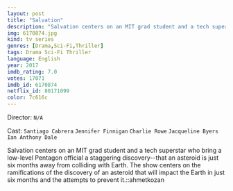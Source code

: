 ```yaml
---
layout: post
title: "Salvation"
description: "Salvation centers on an MIT grad student and a tech superstar who bring a low-level Pentagon official a staggering discovery--that an asteroid is just six months away from colliding with Earth. The show centers on the ramifications of the discovery of an asteroid that will impact the Earth in just six months and the attempts to prevent it..."
img: 6170874.jpg
kind: tv series
genres: [Drama,Sci-Fi,Thriller]
tags: Drama Sci-Fi Thriller 
language: English
year: 2017
imdb_rating: 7.0
votes: 17071
imdb_id: 6170874
netflix_id: 80171099
color: 7c616c
---
```

Director: `N/A`  

Cast: `Santiago Cabrera` `Jennifer Finnigan` `Charlie Rowe` `Jacqueline Byers` `Ian Anthony Dale` 

Salvation centers on an MIT grad student and a tech superstar who bring a low-level Pentagon official a staggering discovery--that an asteroid is just six months away from colliding with Earth. The show centers on the ramifications of the discovery of an asteroid that will impact the Earth in just six months and the attempts to prevent it.::ahmetkozan